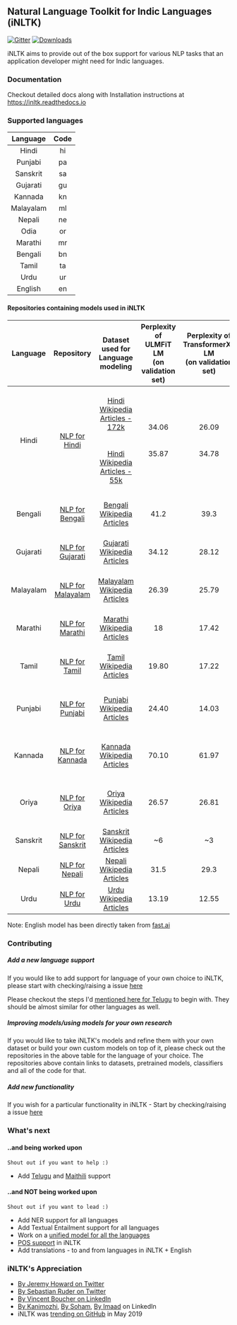 ## Natural Language Toolkit for Indic Languages (iNLTK)

[![Gitter](https://badges.gitter.im/inltk/community.svg)](https://gitter.im/inltk/community?utm_source=badge&utm_medium=badge&utm_campaign=pr-badge) [![Downloads](https://pepy.tech/badge/inltk)](https://pepy.tech/project/inltk)

iNLTK aims to provide out of the box support for various NLP tasks 
that an application developer might need for Indic languages.


### Documentation

Checkout detailed docs along with Installation instructions
 at https://inltk.readthedocs.io


### Supported languages

| Language | Code <code-of-language> |
|:--------:|:----:|
|   Hindi  |  hi  |
|  Punjabi |  pa  |
| Sanskrit |  sa  |
| Gujarati |  gu  |
|  Kannada |  kn  |
| Malayalam |  ml  |
|  Nepali  |  ne  |
|   Odia   |  or  |
|  Marathi |  mr  |
|  Bengali |  bn  |
|   Tamil  |  ta  |
|   Urdu  |  ur  |
|   English  |  en  |

#### Repositories containing models used in iNLTK

|  Language |                            Repository                            |                                                                                     Dataset used for Language modeling                                                                                     | Perplexity of ULMFiT LM<br>(on validation set) | Perplexity of TransformerXL LM<br>(on validation set) |                                                                                                                                                                                    Dataset used for Classification                                                                                                                                                                                    |  Classification:<br> Test set Accuracy  |     Classification: <br>Test set MCC    | Classification: Notebook<br>for Reproducibility                                                                                                                                                                                                                                                                                                                                                                                                  |                                                                                ULMFiT Embeddings visualization                                                                               |                                                                                  TransformerXL Embeddings visualization                                                                                  |
|:---------:|:----------------------------------------------------------------:|:----------------------------------------------------------------------------------------------------------------------------------------------------------------------------------------------------------:|:----------------------------------------------:|:-----------------------------------------------------:|:-----------------------------------------------------------------------------------------------------------------------------------------------------------------------------------------------------------------------------------------------------------------------------------------------------------------------------------------------------------------------------------------------------:|:---------------------------------------:|:---------------------------------------:|--------------------------------------------------------------------------------------------------------------------------------------------------------------------------------------------------------------------------------------------------------------------------------------------------------------------------------------------------------------------------------------------------------------------------------------------------|:--------------------------------------------------------------------------------------------------------------------------------------------------------------------------------------------:|:--------------------------------------------------------------------------------------------------------------------------------------------------------------------------------------------------------:|
|   Hindi   |     [NLP for Hindi](https://github.com/goru001/nlp-for-hindi)    | [Hindi Wikipedia Articles - 172k](https://www.kaggle.com/disisbig/hindi-wikipedia-articles-172k)<br><br><br>[Hindi Wikipedia Articles - 55k](https://www.kaggle.com/disisbig/hindi-wikipedia-articles-55k) |             34.06<br><br><br>35.87             |                 26.09<br><br><br>34.78                | [BBC News Articles](https://github.com/ai4bharat-indicnlp/indicnlp_corpus#publicly-available-classification-datasets)<br><br><br>[IIT Patna Movie Reviews](https://github.com/ai4bharat-indicnlp/indicnlp_corpus#publicly-available-classification-datasets)<br><br><br>[IIT Patna Product Reviews](https://github.com/ai4bharat-indicnlp/indicnlp_corpus#publicly-available-classification-datasets) | 78.75<br><br><br>57.74<br><br><br>75.71 | 71.61<br><br><br>37.23<br><br><br>59.76 | [Notebook](https://github.com/goru001/nlp-for-hindi/blob/master/classification-benchmarks/Hindi_Classification_Model_BBC_Articles.ipynb)<br><br><br>[Notebook](https://github.com/goru001/nlp-for-hindi/blob/master/classification-benchmarks/Hindi_Classification_Model_IITP%2BMovie.ipynb)<br><br><br>[Notebook](https://github.com/goru001/nlp-for-hindi/blob/master/classification-benchmarks/Hindi_Classification_Model_IITP_Product.ipynb) |   [Hindi Embeddings projection](https://projector.tensorflow.org/?config=https://raw.githubusercontent.com/goru001/nlp-for-hindi/master/language-model/embedding_projector_config_30k.json)  |    [Hindi Embeddings projection](https://projector.tensorflow.org/?config=https://raw.githubusercontent.com/goru001/nlp-for-hindi/master/language-model/embedding_projector_config_transformerxl.json)   |
|  Bengali  |   [NLP for Bengali](https://github.com/goru001/nlp-for-bengali)  |                                                          [Bengali Wikipedia Articles](https://www.kaggle.com/disisbig/bengali-wikipedia-articles)                                                          |                      41.2                      |                          39.3                         |                                                                                                                               [Bengali News Articles (Soham Articles)](https://github.com/ai4bharat-indicnlp/indicnlp_corpus#publicly-available-classification-datasets)                                                                                                                              |                  90.71                  |                  87.92                  | [Notebook](https://github.com/goru001/nlp-for-bengali/blob/master/classification/Bengali_Classification_Model.ipynb)                                                                                                                                                                                                                                                                                                                             |   [Bengali Embeddings projection](https://projector.tensorflow.org/?config=https://raw.githubusercontent.com/goru001/nlp-for-bengali/master/language-model/embedding_projector_config.json)  |   [Bengali Embeddings projection](https://projector.tensorflow.org/?config=https://raw.githubusercontent.com/goru001/nlp-for-bengali/master/language-model/embedding_projector_transformer_config.json)  |
|  Gujarati |  [NLP for Gujarati](https://github.com/goru001/nlp-for-gujarati) |                                                         [Gujarati Wikipedia Articles](https://www.kaggle.com/disisbig/gujarati-wikipedia-articles)                                                         |                      34.12                     |                         28.12                         |                                                                                                                                 [iNLTK Headlines Corpus - Gujarati](https://github.com/ai4bharat-indicnlp/indicnlp_corpus#publicly-available-classification-datasets)                                                                                                                                 |                  91.05                  |                  86.09                  | [Notebook](https://github.com/goru001/nlp-for-gujarati/blob/master/classification/Gujarati_Classification_Model.ipynb)                                                                                                                                                                                                                                                                                                                           |  [Gujarati Embeddings projection](https://projector.tensorflow.org/?config=https://raw.githubusercontent.com/goru001/nlp-for-gujarati/master/language-model/embedding_projector_config.json) |  [Gujarati Embeddings projection](https://projector.tensorflow.org/?config=https://raw.githubusercontent.com/goru001/nlp-for-gujarati/master/language-model/embedding_projector_transformer_config.json) |
| Malayalam | [NLP for Malayalam](https://github.com/goru001/nlp-for-malyalam) |                                                        [Malayalam Wikipedia Articles](https://www.kaggle.com/disisbig/malayalam-wikipedia-articles)                                                        |                      26.39                     |                         25.79                         |                                                                                                                                 [iNLTK Headlines Corpus - Malayalam](https://github.com/ai4bharat-indicnlp/indicnlp_corpus#publicly-available-classification-datasets)                                                                                                                                |                  95.56                  |                  93.29                  | [Notebook](https://github.com/goru001/nlp-for-malyalam/blob/master/classification/Malyalam_Classification_Model.ipynb)                                                                                                                                                                                                                                                                                                                           | [Malayalam Embeddings projection](https://projector.tensorflow.org/?config=https://raw.githubusercontent.com/goru001/nlp-for-malyalam/master/language-model/embedding_projector_config.json) | [Malayalam Embeddings projection](https://projector.tensorflow.org/?config=https://raw.githubusercontent.com/goru001/nlp-for-malyalam/master/language-model/embedding_projector_transformer_config.json) |
|  Marathi  |   [NLP for Marathi](https://github.com/goru001/nlp-for-marathi)  |                                                          [Marathi Wikipedia Articles](https://www.kaggle.com/disisbig/marathi-wikipedia-articles)                                                          |                       18                       |                         17.42                         |                                                                                                                                  [iNLTK Headlines Corpus - Marathi](https://github.com/ai4bharat-indicnlp/indicnlp_corpus#publicly-available-classification-datasets)                                                                                                                                 |                  92.40                  |                  85.23                  | [Notebook](https://github.com/goru001/nlp-for-marathi/blob/master/classification/Marathi_Classification_Model.ipynb)                                                                                                                                                                                                                                                                                                                             |   [Marathi Embeddings projection](https://projector.tensorflow.org/?config=https://raw.githubusercontent.com/goru001/nlp-for-marathi/master/language-model/embedding_projector_config.json)  |   [Marathi Embeddings projection](https://projector.tensorflow.org/?config=https://raw.githubusercontent.com/goru001/nlp-for-marathi/master/language-model/embedding_projector_transformer_config.json)  |
|   Tamil   |     [NLP for Tamil](https://github.com/goru001/nlp-for-tamil)    |                                                            [Tamil Wikipedia Articles](https://www.kaggle.com/disisbig/tamil-wikipedia-articles)                                                            |                      19.80                     |                         17.22                         |                                                                                                                                   [iNLTK Headlines Corpus - Tamil](https://github.com/ai4bharat-indicnlp/indicnlp_corpus#publicly-available-classification-datasets)                                                                                                                                  |                  95.22                  |                  92.70                  | [Notebook](https://github.com/goru001/nlp-for-tamil/blob/master/classification/Tamil_Classifier.ipynb)                                                                                                                                                                                                                                                                                                                                           |     [Tamil Embeddings projection](https://projector.tensorflow.org/?config=https://raw.githubusercontent.com/goru001/nlp-for-tamil/master/language-model/embedding_projector_config.json)    |     [Tamil Embeddings projection](https://projector.tensorflow.org/?config=https://raw.githubusercontent.com/goru001/nlp-for-tamil/master/language-model/embedding_projector_transformer_config.json)    |
|  Punjabi  |   [NLP for Punjabi](https://github.com/goru001/nlp-for-punjabi)  |                                                          [Punjabi Wikipedia Articles](https://www.kaggle.com/disisbig/punjabi-wikipedia-articles)                                                          |                      24.40                     |                         14.03                         |                                                                                                                      [IndicNLP News Article Classification Dataset - Punjabi](https://github.com/ai4bharat-indicnlp/indicnlp_corpus#indicnlp-news-article-classification-dataset)                                                                                                                     |                  97.12                  |                  96.17                  | [Notebook](https://github.com/goru001/nlp-for-punjabi/blob/master/classification/Panjabi_Classification_Model.ipynb)                                                                                                                                                                                                                                                                                                                             |   [Punjabi Embeddings projection](https://projector.tensorflow.org/?config=https://raw.githubusercontent.com/goru001/nlp-for-punjabi/master/language-model/embedding_projector_config.json)  |   [Punjabi Embeddings projection](https://projector.tensorflow.org/?config=https://raw.githubusercontent.com/goru001/nlp-for-punjabi/master/language-model/embedding_projector_transformer_config.json)  |
|  Kannada  |   [NLP for Kannada](https://github.com/goru001/nlp-for-kannada)  |                                                          [Kannada Wikipedia Articles](https://www.kaggle.com/disisbig/kannada-wikipedia-articles)                                                          |                      70.10                     |                         61.97                         |                                                                                                                      [IndicNLP News Article Classification Dataset - Kannada](https://github.com/ai4bharat-indicnlp/indicnlp_corpus#indicnlp-news-article-classification-dataset)                                                                                                                     |                  98.87                  |                  98.30                  | [Notebook](https://github.com/goru001/nlp-for-kannada/blob/master/classification/Kannada_Classification_Model.ipynb)                                                                                                                                                                                                                                                                                                                             |   [Kannada Embeddings projection](https://projector.tensorflow.org/?config=https://raw.githubusercontent.com/goru001/nlp-for-kannada/master/language-model/embedding_projector_config.json)  |   [Kannada Embeddings projection](https://projector.tensorflow.org/?config=https://raw.githubusercontent.com/goru001/nlp-for-kannada/master/language-model/embedding_projector_transformer_config.json)  |
|   Oriya   |     [NLP for Oriya](https://github.com/goru001/nlp-for-odia)     |                                                             [Oriya Wikipedia Articles](https://www.kaggle.com/disisbig/odia-wikipedia-articles)                                                            |                      26.57                     |                         26.81                         |                                                                                                                       [IndicNLP News Article Classification Dataset - Oriya](https://github.com/ai4bharat-indicnlp/indicnlp_corpus#indicnlp-news-article-classification-dataset)                                                                                                                      |                  98.83                  |                  98.44                  | [Notebook](https://github.com/goru001/nlp-for-odia/blob/master/classification/Oriya_Classification_Model.ipynb)                                                                                                                                                                                                                                                                                                                                  |     [Oriya Embeddings Projection](https://projector.tensorflow.org/?config=https://raw.githubusercontent.com/goru001/nlp-for-odia/master/language-model/embedding_projector_config.json)     |     [Oriya Embeddings Projection](https://projector.tensorflow.org/?config=https://raw.githubusercontent.com/goru001/nlp-for-odia/master/language-model/embedding_projector_transformer_config.json)     |
|  Sanskrit |  [NLP for Sanskrit](https://github.com/goru001/nlp-for-sanskrit) |                                                         [Sanskrit Wikipedia Articles](https://www.kaggle.com/disisbig/sanskrit-wikipedia-articles)                                                         |                       ~6                       |                           ~3                          |                                                                                                                                                          [Sanskrit Shlokas Dataset](https://www.kaggle.com/disisbig/sanskrit-shlokas-dataset)                                                                                                                                                         |             84.3 (valid set)            |                                         |                                                                                                                                                                                                                                                                                                                                                                                                                                                  |  [Sanskrit Embeddings projection](https://projector.tensorflow.org/?config=https://raw.githubusercontent.com/goru001/nlp-for-sanskrit/master/language-model/embedding_projector_config.json) |  [Sanskrit Embeddings projection](https://projector.tensorflow.org/?config=https://raw.githubusercontent.com/goru001/nlp-for-sanskrit/master/language-model/embedding_projector_transformer_config.json) |
|   Nepali  |    [NLP for Nepali](https://github.com/goru001/nlp-for-nepali)   |                                                           [Nepali Wikipedia Articles](https://www.kaggle.com/disisbig/nepali-wikipedia-articles)                                                           |                      31.5                      |                          29.3                         |                                                                                                                                                               [Nepali News Dataset](https://www.kaggle.com/disisbig/nepali-news-dataset)                                                                                                                                                              |             98.5 (valid set)            |                                         |                                                                                                                                                                                                                                                                                                                                                                                                                                                  |    [Nepali Embeddings projection](https://projector.tensorflow.org/?config=https://raw.githubusercontent.com/goru001/nlp-for-nepali/master/language-model/embedding_projector_config.json)   |    [Nepali Embeddings projection](https://projector.tensorflow.org/?config=https://raw.githubusercontent.com/goru001/nlp-for-nepali/master/language-model/embedding_projector_transformer_config.json)   |
|    Urdu   |    [NLP for Urdu](https://github.com/anuragshas/nlp-for-urdu)    |                                                             [Urdu Wikipedia Articles](https://www.kaggle.com/disisbig/urdu-wikipedia-articles)                                                             |                      13.19                     |                         12.55                         |                                                                                                                                                                 [Urdu News Dataset](https://www.kaggle.com/disisbig/urdu-news-dataset)                                                                                                                                                                |            95.28 (valid set)            |                                         |                                                                                                                                                                                                                                                                                                                                                                                                                                                  |    [Urdu Embeddings projection](https://projector.tensorflow.org/?config=https://raw.githubusercontent.com/anuragshas/nlp-for-urdu/master/language-model/embedding_projector_config.json)    |    [Urdu Embeddings projection](https://projector.tensorflow.org/?config=https://raw.githubusercontent.com/anuragshas/nlp-for-urdu/master/language-model/embedding_projector_transformer_config.json)    |

Note: English model has been directly taken from [fast.ai](https://github.com/fastai/fastai)

### Contributing

##### Add a new language support

If you would like to add support for language of your own choice to iNLTK,
 please start with checking/raising a issue [here](https://github.com/goru001/inltk/issues)
 
Please checkout the steps I'd [mentioned here for Telugu](https://github.com/goru001/inltk/issues/1)
to begin with. They should be almost similar for other languages as well.

##### Improving models/using models for your own research

If you would like to take iNLTK's models and refine them with your own 
dataset or build your own custom models on top of it, please check out the 
repositories in the above table for the language of your choice. The repositories above 
contain links to datasets, pretrained models, classifiers and all of the code for that.

##### Add new functionality

If you wish for a particular functionality in iNLTK - Start by checking/raising a issue [here](https://github.com/goru001/inltk/issues)


### What's next


#### ..and being worked upon
`Shout out if you want to help :)`

* Add [Telugu](https://github.com/goru001/inltk/issues/1) 
and [Maithili](https://github.com/goru001/inltk/issues/10) support


#### ..and NOT being worked upon

`Shout out if you want to lead :)`

* Add NER support for all languages
* Add Textual Entailment support for all languages
* Work on a [unified model for all the languages](https://github.com/goru001/inltk/issues/14)
* [POS support](https://github.com/goru001/inltk/issues/13) in iNLTK
* Add translations - to and from languages in iNLTK + English



### iNLTK's Appreciation

* [By Jeremy Howard on Twitter](https://twitter.com/jeremyphoward/status/1111318198891110402)
* [By Sebastian Ruder on Twitter](https://twitter.com/seb_ruder/status/1207074241830674438)
* [By Vincent Boucher on LinkedIn](https://www.linkedin.com/feed/update/urn:li:activity:6517137647310241792/)
* [By Kanimozhi](https://www.linkedin.com/feed/update/urn:li:activity:6517277916030701568), [By Soham](https://www.linkedin.com/feed/update/urn:li:activity:6513084638955696128), [By Imaad](https://www.linkedin.com/feed/update/urn:li:activity:6536258026687557632/) on LinkedIn
* iNLTK was [trending on GitHub](https://github.motakasoft.com/trending/ranking/monthly/?d=2019-05-01&l=python&page=2) in May 2019
